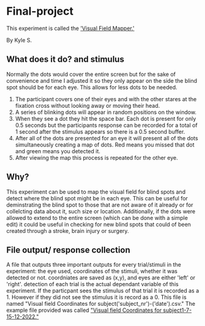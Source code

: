# Final-project
This experiment is called the ['Visual Field Mapper.']()

By Kyle S.


## What does it do? and stimulus
Normally the dots would cover the entire screen but for the sake of convenience and time I adjusted it so they only appear on the side the blind spot should be for each eye. This allows for less dots to be needed.
1. The participant covers one of their eyes and with the other stares at the fixation cross without looking away or moving their head. 
2. A series of blinking dots will appear in random positions on the window. 
3. When they see a dot they hit the space bar. Each dot is present for only 0.5 seconds but the participants response can be recorded for a total of 1 second after the stimulus appears so there is a 0.5 second buffer.
4. After all of the dots are presented for an eye it will present all of the dots simultaneously creating a map of dots. Red means you missed that dot and green means you detected it.
5. After viewing the map this process is repeated for the other eye.

## Why?
This experiment can be used to map the visual field for blind spots and detect where the blind spot might be in each eye. This can be useful for deminstrating the blind spot to those that are not aware of it already or for collelcting data about it, such size or location. 
Additionally, if the dots were allowed to extend to the entire screen (which can be done with a simple edit) it could be useful in checking for new blind spots that could of been created through a stroke, brain injury or surgery.

## File output/ response collection
A file that outputs three important outputs for every trial/stimuli in the experiment: the eye used, coordinates of the stimuli, whether it was detected or not.
coordniates are saved as (x,y), and eyes are either 'left' or 'right'.
detection of each trial is the actual dependant variable of this experiment. If the particpant sees the stimulus of that trial it is recorded as a 1. However if they did not see the stimulus it is record as a 0. 
This file is named "Visual field Coordinates for subject('subject_nr')-('date').csv." The example file provided was called ["Visual field Coordinates for subject1-7-15-12-2022."](https://github.com/Nomesy/Final-project/blob/main/Visual%20field%20Coordinates%20for%20subject1-7-15-12-2022.csv)
